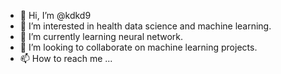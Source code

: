 - 👋 Hi, I’m @kdkd9
- 👀 I’m interested in health data science and machine learning.
- 🌱 I’m currently learning neural network.
- 💞️ I’m looking to collaborate on machine learning projects.
- 📫 How to reach me ...

<!---
kdkd9/kdkd9 is a ✨ special ✨ repository because its `README.md` (this file) appears on your GitHub profile.
You can click the Preview link to take a look at your changes.
--->
